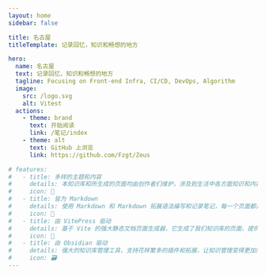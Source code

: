 ```yaml
---
layout: home
sidebar: false

title: 名古屋
titleTemplate: 记录回忆，知识和畅想的地方

hero:
  name: 名古屋
  text: 记录回忆，知识和畅想的地方
  tagline: Focusing on Front-end Infra, CI/CD, DevOps, Algorithm
  image:
    src: /logo.svg
    alt: Vitest
  actions:
    - theme: brand
      text: 开始阅读
      link: /笔记/index
    - theme: alt
      text: GitHub 上浏览
      link: https://github.com/Fzgt/Zeus

# features:
#   - title: 多样的主题和内容
#     details: 本知识库和所生成的页面均由创作者们维护，涉及到生活中各方面知识和内容，也不乏我们的回忆和畅想。
#     icon: 🌈
#   - title: 皆为 Markdown
#     details: 使用 Markdown 和 Markdown 拓展语法编写和记录笔记，每一个页面都是 Markdown 文件。
#     icon: 📃
#   - title: 由 VitePress 驱动
#     details: 基于 Vite 的强大静态文档页面生成器，它生成了我们知识库的页面，提供了简单易用的主题和工具。
#     icon: 🚀
#   - title: 由 Obsidian 驱动
#     details: 强大的知识库管理工具，支持花样繁多的插件和拓展，让知识管理变得更加简单。
#     icon: 🗃
---
```


<HomePage />
